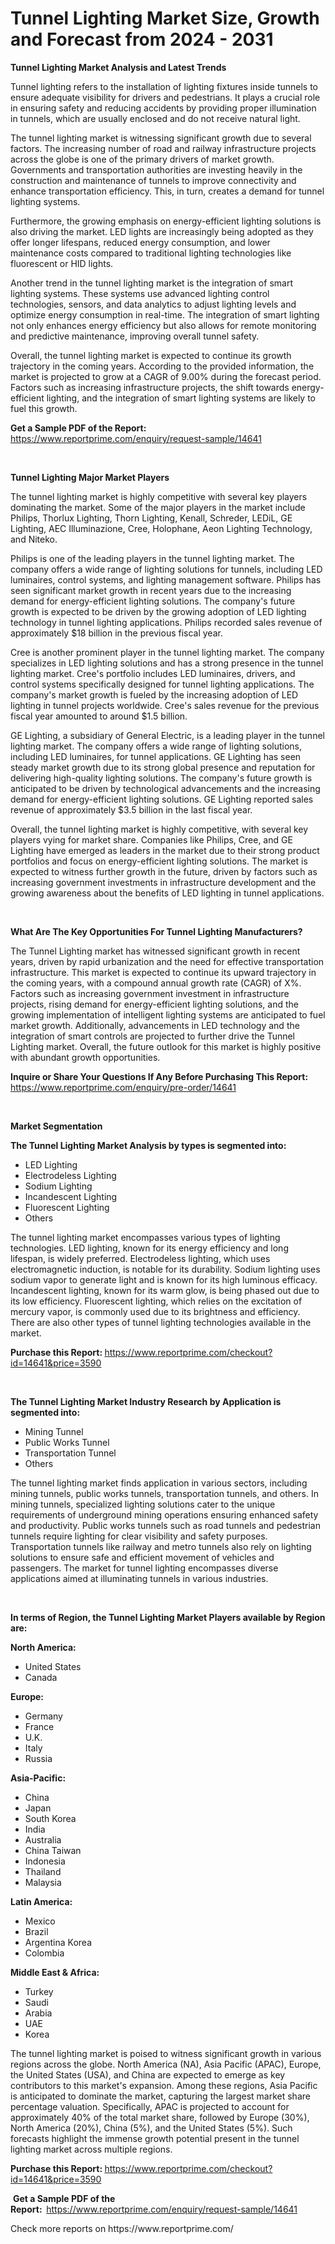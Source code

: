 <p><h1>Tunnel Lighting Market Size, Growth and Forecast from 2024 - 2031</h1></p><p><strong>Tunnel Lighting Market Analysis and Latest Trends</strong></p>
<p><p>Tunnel lighting refers to the installation of lighting fixtures inside tunnels to ensure adequate visibility for drivers and pedestrians. It plays a crucial role in ensuring safety and reducing accidents by providing proper illumination in tunnels, which are usually enclosed and do not receive natural light.</p><p>The tunnel lighting market is witnessing significant growth due to several factors. The increasing number of road and railway infrastructure projects across the globe is one of the primary drivers of market growth. Governments and transportation authorities are investing heavily in the construction and maintenance of tunnels to improve connectivity and enhance transportation efficiency. This, in turn, creates a demand for tunnel lighting systems.</p><p>Furthermore, the growing emphasis on energy-efficient lighting solutions is also driving the market. LED lights are increasingly being adopted as they offer longer lifespans, reduced energy consumption, and lower maintenance costs compared to traditional lighting technologies like fluorescent or HID lights.</p><p>Another trend in the tunnel lighting market is the integration of smart lighting systems. These systems use advanced lighting control technologies, sensors, and data analytics to adjust lighting levels and optimize energy consumption in real-time. The integration of smart lighting not only enhances energy efficiency but also allows for remote monitoring and predictive maintenance, improving overall tunnel safety.</p><p>Overall, the tunnel lighting market is expected to continue its growth trajectory in the coming years. According to the provided information, the market is projected to grow at a CAGR of 9.00% during the forecast period. Factors such as increasing infrastructure projects, the shift towards energy-efficient lighting, and the integration of smart lighting systems are likely to fuel this growth.</p></p>
<p><strong>Get a Sample PDF of the Report:&nbsp;</strong> <a href="https://www.reportprime.com/enquiry/request-sample/14641">https://www.reportprime.com/enquiry/request-sample/14641</a></p>
<p>&nbsp;</p>
<p><strong>Tunnel Lighting Major Market Players</strong></p>
<p><p>The tunnel lighting market is highly competitive with several key players dominating the market. Some of the major players in the market include Philips, Thorlux Lighting, Thorn Lighting, Kenall, Schreder, LEDiL, GE Lighting, AEC Illuminazione, Cree, Holophane, Aeon Lighting Technology, and Niteko.</p><p>Philips is one of the leading players in the tunnel lighting market. The company offers a wide range of lighting solutions for tunnels, including LED luminaires, control systems, and lighting management software. Philips has seen significant market growth in recent years due to the increasing demand for energy-efficient lighting solutions. The company's future growth is expected to be driven by the growing adoption of LED lighting technology in tunnel lighting applications. Philips recorded sales revenue of approximately $18 billion in the previous fiscal year.</p><p>Cree is another prominent player in the tunnel lighting market. The company specializes in LED lighting solutions and has a strong presence in the tunnel lighting market. Cree's portfolio includes LED luminaires, drivers, and control systems specifically designed for tunnel lighting applications. The company's market growth is fueled by the increasing adoption of LED lighting in tunnel projects worldwide. Cree's sales revenue for the previous fiscal year amounted to around $1.5 billion.</p><p>GE Lighting, a subsidiary of General Electric, is a leading player in the tunnel lighting market. The company offers a wide range of lighting solutions, including LED luminaires, for tunnel applications. GE Lighting has seen steady market growth due to its strong global presence and reputation for delivering high-quality lighting solutions. The company's future growth is anticipated to be driven by technological advancements and the increasing demand for energy-efficient lighting solutions. GE Lighting reported sales revenue of approximately $3.5 billion in the last fiscal year.</p><p>Overall, the tunnel lighting market is highly competitive, with several key players vying for market share. Companies like Philips, Cree, and GE Lighting have emerged as leaders in the market due to their strong product portfolios and focus on energy-efficient lighting solutions. The market is expected to witness further growth in the future, driven by factors such as increasing government investments in infrastructure development and the growing awareness about the benefits of LED lighting in tunnel applications.</p></p>
<p>&nbsp;</p>
<p><strong>What Are The Key Opportunities For Tunnel Lighting Manufacturers?</strong></p>
<p><p>The Tunnel Lighting market has witnessed significant growth in recent years, driven by rapid urbanization and the need for effective transportation infrastructure. This market is expected to continue its upward trajectory in the coming years, with a compound annual growth rate (CAGR) of X%. Factors such as increasing government investment in infrastructure projects, rising demand for energy-efficient lighting solutions, and the growing implementation of intelligent lighting systems are anticipated to fuel market growth. Additionally, advancements in LED technology and the integration of smart controls are projected to further drive the Tunnel Lighting market. Overall, the future outlook for this market is highly positive with abundant growth opportunities.</p></p>
<p><strong>Inquire or Share Your Questions If Any Before Purchasing This Report:</strong> <a href="https://www.reportprime.com/enquiry/pre-order/14641">https://www.reportprime.com/enquiry/pre-order/14641</a></p>
<p>&nbsp;</p>
<p><strong>Market Segmentation</strong></p>
<p><strong>The Tunnel Lighting Market Analysis by types is segmented into:</strong></p>
<p><ul><li>LED Lighting</li><li>Electrodeless Lighting</li><li>Sodium Lighting</li><li>Incandescent Lighting</li><li>Fluorescent Lighting</li><li>Others</li></ul></p>
<p><p>The tunnel lighting market encompasses various types of lighting technologies. LED lighting, known for its energy efficiency and long lifespan, is widely preferred. Electrodeless lighting, which uses electromagnetic induction, is notable for its durability. Sodium lighting uses sodium vapor to generate light and is known for its high luminous efficacy. Incandescent lighting, known for its warm glow, is being phased out due to its low efficiency. Fluorescent lighting, which relies on the excitation of mercury vapor, is commonly used due to its brightness and efficiency. There are also other types of tunnel lighting technologies available in the market.</p></p>
<p><strong>Purchase this Report:&nbsp;</strong><a href="https://www.reportprime.com/checkout?id=14641&price=3590">https://www.reportprime.com/checkout?id=14641&price=3590</a></p>
<p>&nbsp;</p>
<p><strong>The Tunnel Lighting Market Industry Research by Application is segmented into:</strong></p>
<p><ul><li>Mining Tunnel</li><li>Public Works Tunnel</li><li>Transportation Tunnel</li><li>Others</li></ul></p>
<p><p>The tunnel lighting market finds application in various sectors, including mining tunnels, public works tunnels, transportation tunnels, and others. In mining tunnels, specialized lighting solutions cater to the unique requirements of underground mining operations ensuring enhanced safety and productivity. Public works tunnels such as road tunnels and pedestrian tunnels require lighting for clear visibility and safety purposes. Transportation tunnels like railway and metro tunnels also rely on lighting solutions to ensure safe and efficient movement of vehicles and passengers. The market for tunnel lighting encompasses diverse applications aimed at illuminating tunnels in various industries.</p></p>
<p>&nbsp;</p>
<p><strong>In terms of Region, the Tunnel Lighting Market Players available by Region are:</strong></p>
<p>
    <p> <strong> North America: </strong>
        <ul>
            <li>United States</li>
            <li>Canada</li>
        </ul>
        </p> 
    <p> <strong> Europe: </strong>
        <ul>
            <li>Germany</li>
            <li>France</li>
            <li>U.K.</li>
            <li>Italy</li>
            <li>Russia</li>
        </ul>
        </p> 
    <p> <strong> Asia-Pacific: </strong>
        <ul>
            <li>China</li>
            <li>Japan</li>
            <li>South Korea</li>
            <li>India</li>
            <li>Australia</li>
            <li>China Taiwan</li>
            <li>Indonesia</li>
            <li>Thailand</li>
            <li>Malaysia</li>
        </ul>
        </p> 
    <p> <strong> Latin America: </strong>
        <ul>
            <li>Mexico</li>
            <li>Brazil</li>
            <li>Argentina Korea</li>
            <li>Colombia</li>
        </ul>
        </p> 
    <p> <strong> Middle East & Africa: </strong>
        <ul>
            <li>Turkey</li>
            <li>Saudi</li>
            <li>Arabia</li>
            <li>UAE</li>
            <li>Korea</li>
        </ul>
    </p>
    </p>
<p><p>The tunnel lighting market is poised to witness significant growth in various regions across the globe. North America (NA), Asia Pacific (APAC), Europe, the United States (USA), and China are expected to emerge as key contributors to this market's expansion. Among these regions, Asia Pacific is anticipated to dominate the market, capturing the largest market share percentage valuation. Specifically, APAC is projected to account for approximately 40% of the total market share, followed by Europe (30%), North America (20%), China (5%), and the United States (5%). Such forecasts highlight the immense growth potential present in the tunnel lighting market across multiple regions.</p></p>
<p><strong>Purchase this Report: </strong><a href="https://www.reportprime.com/checkout?id=14641&price=3590">https://www.reportprime.com/checkout?id=14641&price=3590</a></p>
<p>&nbsp;<strong>Get a Sample PDF of the Report:&nbsp;&nbsp;</strong><a href="https://www.reportprime.com/enquiry/request-sample/14641">https://www.reportprime.com/enquiry/request-sample/14641</a></p>
<p><strong></strong></p>
<p>Check more reports on https://www.reportprime.com/</p>